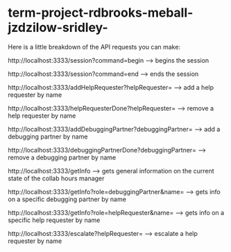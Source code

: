 # term-project-rdbrooks-meball-jzdzilow-sridley-

Here is a little breakdown of the API requests you can make:

http://localhost:3333/session?command=begin --> begins the session

http://localhost:3333/session?command=end --> ends the session

http://localhost:3333/addHelpRequester?helpRequester= --> add a help requester by name

http://localhost:3333/helpRequesterDone?helpRequester= --> remove a help requester by name

http://localhost:3333/addDebuggingPartner?debuggingPartner= --> add a debugging partner by name

http://localhost:3333/debuggingPartnerDone?debuggingPartner= --> remove a debugging partner by name

http://localhost:3333/getInfo --> gets general information on the current state of the collab hours manager

http://localhost:3333/getInfo?role=debuggingPartner&name= --> gets info on a specific debugging partner by name

http://localhost:3333/getInfo?role=helpRequester&name= --> gets info on a specific help requester by name

http://localhost:3333/escalate?helpRequester= --> escalate a help requester by name
